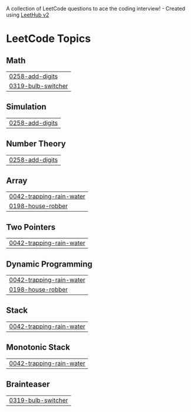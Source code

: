 A collection of LeetCode questions to ace the coding interview! - Created using [LeetHub v2](https://github.com/arunbhardwaj/LeetHub-2.0)
<!---LeetCode Topics Start-->
# LeetCode Topics
## Math
|  |
| ------- |
| [0258-add-digits](https://github.com/saimanogna3005/Leetcode/tree/master/0258-add-digits) |
| [0319-bulb-switcher](https://github.com/saimanogna3005/Leetcode/tree/master/0319-bulb-switcher) |
## Simulation
|  |
| ------- |
| [0258-add-digits](https://github.com/saimanogna3005/Leetcode/tree/master/0258-add-digits) |
## Number Theory
|  |
| ------- |
| [0258-add-digits](https://github.com/saimanogna3005/Leetcode/tree/master/0258-add-digits) |
## Array
|  |
| ------- |
| [0042-trapping-rain-water](https://github.com/saimanogna3005/Leetcode/tree/master/0042-trapping-rain-water) |
| [0198-house-robber](https://github.com/saimanogna3005/Leetcode/tree/master/0198-house-robber) |
## Two Pointers
|  |
| ------- |
| [0042-trapping-rain-water](https://github.com/saimanogna3005/Leetcode/tree/master/0042-trapping-rain-water) |
## Dynamic Programming
|  |
| ------- |
| [0042-trapping-rain-water](https://github.com/saimanogna3005/Leetcode/tree/master/0042-trapping-rain-water) |
| [0198-house-robber](https://github.com/saimanogna3005/Leetcode/tree/master/0198-house-robber) |
## Stack
|  |
| ------- |
| [0042-trapping-rain-water](https://github.com/saimanogna3005/Leetcode/tree/master/0042-trapping-rain-water) |
## Monotonic Stack
|  |
| ------- |
| [0042-trapping-rain-water](https://github.com/saimanogna3005/Leetcode/tree/master/0042-trapping-rain-water) |
## Brainteaser
|  |
| ------- |
| [0319-bulb-switcher](https://github.com/saimanogna3005/Leetcode/tree/master/0319-bulb-switcher) |
<!---LeetCode Topics End-->